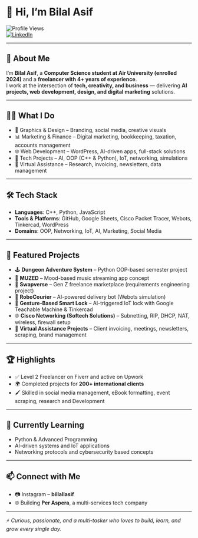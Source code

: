 # 👋 Hi, I’m Bilal Asif  

![Profile Views](https://komarev.com/ghpvc/?username=bilalasif&label=Profile%20Views&color=blue&style=flat)  
[![LinkedIn](https://img.shields.io/badge/LinkedIn-BilalAsif-blue?style=flat&logo=linkedin)](https://www.linkedin.com)  

---

## 🚀 About Me  
I’m **Bilal Asif**, a **Computer Science student at Air University (enrolled 2024)** and a **freelancer with 4+ years of experience**.  
I work at the intersection of **tech, creativity, and business** — delivering **AI projects, web development, design, and digital marketing** solutions.  

---

## 👨‍💻 What I Do  
- 🎨 Graphics & Design – Branding, social media, creative visuals  
- 📊 Marketing & Finance – Digital marketing, bookkeeping, taxation, accounts management  
- 🌐 Web Development – WordPress, AI-driven apps, full-stack solutions  
- 🤖 Tech Projects – AI, OOP (C++ & Python), IoT, networking, simulations  
- 📝 Virtual Assistance – Research, invoicing, newsletters, data management  

---

## 🛠️ Tech Stack  
- **Languages**: C++, Python, JavaScript  
- **Tools & Platforms**: GitHub, Google Sheets, Cisco Packet Tracer, Webots, Tinkercad, WordPress  
- **Domains**: OOP, Networking, IoT, AI, Marketing, Social Media  

---

## 📌 Featured Projects  
- 🕹️ **Dungeon Adventure System** – Python OOP-based semester project  
- 🎵 **MUZED** – Mood-based music streaming app concept  
- 🔄 **Swapverse** – Gen Z freelance marketplace (requirements engineering project)  
- 🚗 **RoboCourier** – AI-powered delivery bot (Webots simulation)  
- 🔐 **Gesture-Based Smart Lock** – AI-triggered IoT lock with Google Teachable Machine & Tinkercad  
- 🌐 **Cisco Networking (Softech Solutions)** – Subnetting, RIP, DHCP, NAT, wireless, firewall setup  
- 📂 **Virtual Assistance Projects** – Client invoicing, meetings, newsletters, scraping, brand management  

---

## 🏆 Highlights  
- ✅ Level 2 Freelancer on Fiverr and active on Upwork  
- 🌍 Completed projects for **200+ international clients**  
- 🖌️ Skilled in social media management, eBook formatting, event scraping, research and Development

---

## 🌱 Currently Learning  
- Python & Advanced Programming  
- AI-driven systems and IoT applications  
- Networking protocols and cybersecurity based concepts

---

## 📫 Connect with Me  
- 📷 Instagram – **billallasif**  
- 🌐 Building **Per Aspera**, a multi-services tech company  

---

⚡ *Curious, passionate, and a multi-tasker who loves to build, learn, and grow every single day.*  

